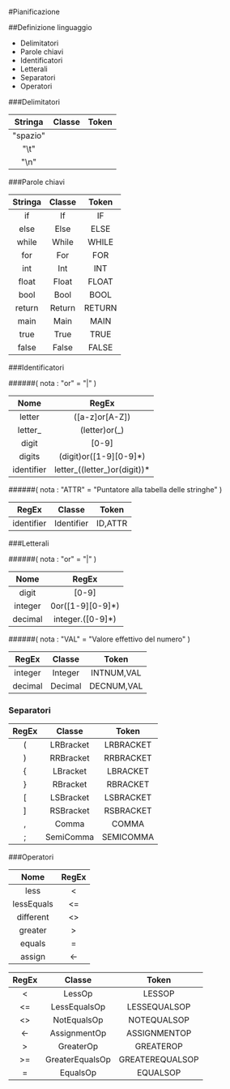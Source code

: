 
#Pianificazione

##Definizione linguaggio
- Delimitatori 
- Parole chiavi
- Identificatori
- Letterali
- Separatori  
- Operatori

###Delimitatori

|  Stringa | Classe | Token |
|:--------:|:------:|------:|
| "spazio" | | |
|   "\t"   | | |
|   "\n"   | | |

###Parole chiavi

| Stringa  | Classe   | Token    |
|:--------:|:--------:|:--------:|
| if       | If       | IF       |
| else     | Else     | ELSE     |
| while    | While    | WHILE    |
| for      | For      | FOR      |
| int      | Int      | INT      |
| float    | Float    | FLOAT    |
| bool     | Bool     | BOOL     |
| return   | Return   | RETURN   |
| main     | Main     | MAIN     |
| true     |   True   | TRUE     |
| false    |  False   | FALSE    |
    
###Identificatori

######( nota : "or" = "|" )

| Nome          | RegEx                        |
|:-------------:|:----------------------------:|
| letter        | ([a-z]or[A-Z])               |
| letter_       | (letter)or(_)                |
| digit         | [0-9]                        |
| digits        | (digit)or([1-9][0-9]*)       |          
| identifier    | letter_((letter_)or(digit))* |          

######( nota : "ATTR" = "Puntatore alla tabella delle stringhe" )
     
| RegEx       | Classe     | Token    |
|:-----------:|:----------:|:--------:|
| identifier  | Identifier | ID,ATTR  |

###Letterali

######( nota : "or" = "|" )

| Nome          | RegEx                        |
|:-------------:|:----------------------------:|
| digit         | [0-9]                        |
| integer       | 0or([1-9][0-9]*)       |          
| decimal       | integer.([0-9]*) |          

  
######( nota : "VAL" = "Valore effettivo del numero" )
   
| RegEx       | Classe     | Token       |
|:-----------:|:----------:|:-----------:|
| integer     | Integer    | INTNUM,VAL  |
| decimal     | Decimal    | DECNUM,VAL  |


### Separatori
     
| RegEx       | Classe     | Token     |
|:-----------:|:----------:|:---------:|
| (           | LRBracket  | LRBRACKET |
| )           | RRBracket  | RRBRACKET |
| {           | LBracket   | LBRACKET  |
| }           | RBracket   | RBRACKET  |
| [           | LSBracket  | LSBRACKET |
| ]           | RSBracket  | RSBRACKET |
| ,           | Comma      | COMMA     |
| ;           | SemiComma  | SEMICOMMA |

 
###Operatori

| Nome          | RegEx                       |
|:-------------:|:---------------------------:|
| less          | <                           |
| lessEquals    | <=                          |
| different     | <>                          |          
| greater       | \>                          |          
| equals        | =                           |          
| assign        | <-                          |          

     
| RegEx     | Classe            | Token           |
|:---------:|:-----------------:|:---------------:|
| <         | LessOp            | LESSOP          |
| <=        | LessEqualsOp      | LESSEQUALSOP    |
| <>        | NotEqualsOp       | NOTEQUALSOP     |
| <-        | AssignmentOp      | ASSIGNMENTOP    |
| \>        | GreaterOp         | GREATEROP       |
| \>=       | GreaterEqualsOp   | GREATEREQUALSOP |
| =         | EqualsOp          | EQUALSOP        |